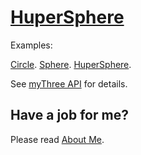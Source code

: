 ﻿# [HuperSphere](https://en.wikipedia.org/wiki/N-sphere)

Examples:

[Circle](https://raw.githack.com/anhr/commonNodeJS/master/HuperSphere/Examples/circle.html).
[Sphere](https://raw.githack.com/anhr/commonNodeJS/master/HuperSphere/Examples/sphere.html).
[HuperSphere](https://raw.githack.com/anhr/commonNodeJS/master/HuperSphere/Examples/huperSphere.html).

See [myThree API](https://raw.githack.com/anhr/commonNodeJS/master/HuperSphere/jsdoc/index.html) for details.

 ## Have a job for me?
Please read [About Me](https://anhr.github.io/AboutMe/).
